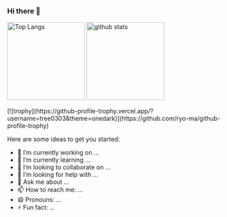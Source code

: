 ### Hi there 👋
<p align="left"> 
  <img alt="Top Langs" height="180px" src="https://github-readme-stats.vercel.app/api/top-langs/?username=tree0303&layout=compact&show_icons=true&theme=merko" />
  <img alt="github stats" height="180px" src="https://github-readme-stats.vercel.app/api?username=tree0303&theme=merko&show_icons=ture" />
</p>
[![trophy](https://github-profile-trophy.vercel.app/?username=tree0303&theme=onedark)](https://github.com/ryo-ma/github-profile-trophy)

Here are some ideas to get you started:

- 🔭 I’m currently working on ...
- 🌱 I’m currently learning ...
- 👯 I’m looking to collaborate on ...
- 🤔 I’m looking for help with ...
- 💬 Ask me about ...
- 📫 How to reach me: ...
- 😄 Pronouns: ...
- ⚡ Fun fact: ...
